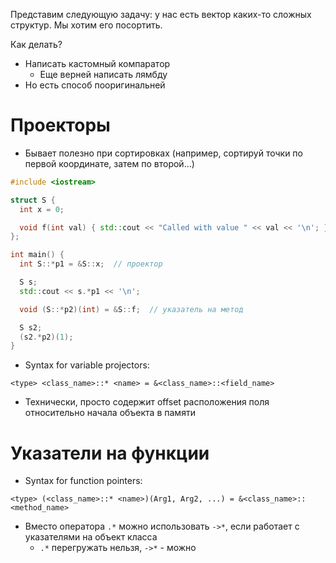 Представим следующую задачу: у нас есть вектор каких-то сложных структур. Мы хотим его посортить.

Как делать?
- Написать кастомный компаратор
	- Еще верней написать лямбду
- Но есть способ пооригинальней

# Проекторы
- Бывает полезно при сортировках (например, сортируй точки по первой координате, затем по второй...)

```cpp
#include <iostream>

struct S {
  int x = 0;

  void f(int val) { std::cout << "Called with value " << val << '\n'; }
};

int main() {
  int S::*p1 = &S::x;  // проектор

  S s;
  std::cout << s.*p1 << '\n';

  void (S::*p2)(int) = &S::f;  // указатель на метод

  S s2;
  (s2.*p2)(1);
}
```

- Syntax for variable projectors:
```
<type> <class_name>::* <name> = &<class_name>::<field_name>
```
- Технически, просто содержит offset расположения поля относительно начала объекта в памяти

# Указатели на функции
- Syntax for function pointers: 
```
<type> (<class_name>::* <name>)(Arg1, Arg2, ...) = &<class_name>::<method_name>
```
- Вместо оператора `.*` можно использовать `->*`, если работает с указателями на объект класса
	- `.*` перегружать нельзя, `->*` - можно
